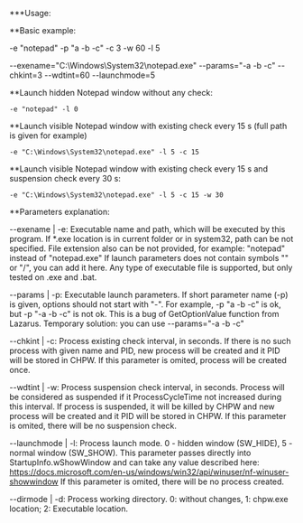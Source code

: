 ***Usage:

**Basic example:

  -e "notepad" -p "a -b -c" -c 3 -w 60 -l 5
  
  --exename="C:\Windows\System32\notepad.exe" --params="-a -b -c" --chkint=3 --wdtint=60 --launchmode=5
  
**Launch hidden Notepad window without any check:

	-e "notepad" -l 0

**Launch visible Notepad window with existing check every 15 s (full path is given for example)

	-e "C:\Windows\System32\notepad.exe" -l 5 -c 15 
	
**Launch visible Notepad window with existing check every 15 s and suspension check every 30 s:

	-e "C:\Windows\System32\notepad.exe" -l 5 -c 15 -w 30 
	
**Parameters explanation:

--exename | -e:
	Executable name and path, which will be executed by this program.
	If *.exe location is in current folder or in system32, path can be not specified.
	File extension also can be not provided, for example: "notepad" instead of "notepad.exe"
	If launch parameters does not contain symbols "\" or "/", you can add it here.
	Any type of executable file is supported, but only tested on .exe and .bat.
	
--params | -p:
	Executable launch parameters. If short parameter name (-p) is given, options should not start with "-".
	For example, -p "a -b -c" is ok, but -p "-a -b -c" is not ok. This is a bug of GetOptionValue function from Lazarus.
	Temporary solution: you can use --params="-a -b -c"
	
--chkint | -c:
	Process existing check interval, in seconds. If there is no such process with given name and PID, new
	process will be created and it PID will be stored in CHPW.
	If this parameter is omited, process will be created once.

--wdtint | -w:
	Process suspension check interval, in seconds. Process will be considered as suspended if it ProcessCycleTime
	not increased during this interval. If process is suspended, it will be killed by CHPW and new process will be 
	created and it PID will be stored in CHPW.
	If this parameter is omited, there will be no suspension check.

--launchmode | -l:
	Process launch mode. 0 - hidden window (SW_HIDE), 5 - normal window (SW_SHOW).
	This parameter passes directly into StartupInfo.wShowWindow and can take any value described here:
	https://docs.microsoft.com/en-us/windows/win32/api/winuser/nf-winuser-showwindow
	If this parameter is omited, there will be no process created.

--dirmode | -d:
	Process working directory.
	0: without changes, 1: chpw.exe location; 2: Executable location.